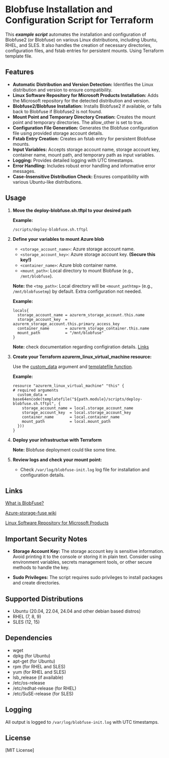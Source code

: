 # Blobfuse Installation and Configuration Script for Terraform

This ***example script*** automates the installation and configuration of Blobfuse2 (or Blobfuse) on various Linux distributions, including Ubuntu, RHEL, and SLES. It also handles the creation of necessary directories, configuration files, and fstab entries for persistent mounts. Using Terraform template file.

## Features

* **Automatic Distribution and Version Detection:** Identifies the Linux distribution and version to ensure compatibility.
* **Linux Software Repository for Microsoft Products Installation:** Adds the Microsoft repository for the detected distribution and version.
* **Blobfuse2/Blobfuse Installation:** Installs Blobfuse2 if available, or falls back to Blobfuse if Blobfuse2 is not found.
* **Mount Point and Temporary Directory Creation:** Creates the mount point and temporary directories. The allow_other is set to true.
* **Configuration File Generation:** Generates the Blobfuse configuration file using provided storage account details.
* **Fstab Entry Creation:** Creates an fstab entry for persistent Blobfuse mounts.
* **Input Variables:** Accepts storage account name, storage account key, container name, mount path, and temporary path as input variables.
* **Logging:** Provides detailed logging with UTC timestamps.
* **Error Handling:** Includes robust error handling and informative error messages.
* **Case-Insensitive Distribution Check:** Ensures compatibility with various Ubuntu-like distributions.

## Usage

1. **Move the deploy-blobfuse.sh.tftpl to your desired path**

    **Example:**

    ```text
    /scripts/deploy-blobfuse.sh.tftpl
    ```

2. **Define your variables to mount Azure blob**

    * `<storage_account_name>`: Azure storage account name.
    * `<storage_account_key>`: Azure storage account key. **(Secure this key!)**
    * `<container_name>`: Azure blob container name.
    * `<mount_path>`: Local directory to mount Blobfuse (e.g., `/mnt/blobfuse`).

    **Note:** the `<tmp_path>`: Local directory will be `<mount_pathtmp>` (e.g., `/mnt/blobfusetmp`) by default. Extra configuration not needed.

    **Example:**

    ```Terrafrom
    locals{
      storage_account_name = azurerm_storage_account.this.name
      storage_account_key  = azurerm_storage_account.this.primary_access_key
      container_name       = azurerm_storage_container.this.name
      mount_path           = "/mnt/blobfuse"
    }
    ```

    **Note:** check documentation regarding configiration details. [Links](#links)

3. **Create your Terraform azurerm_linux_virtual_machine resource:**

    Use the [custom_data]([https://](https://registry.terraform.io/providers/hashicorp/azurerm/latest/docs/resources/linux_virtual_machine#custom_data-1)) argument and [templatefile function]([https://](https://developer.hashicorp.com/terraform/language/functions/templatefile)).

    **Example:**

    ```Terrafrom
    resource "azurerm_linux_virtual_machine" "this" {
    # required arguments
      custom_data = base64encode(templatefile("${path.module}/scripts/deploy-blobfuse.sh.tftpl", {
        storage_account_name = local.storage_account_name
        storage_account_key  = local.storage_account_key
        container_name       = local.container_name
        mount_path           = local.mount_path
      }))
    }
    ```

4. **Deploy your infrastructue with Terraform**

   **Note:** Blobfuse deployment could tike some time.

5. **Review logs and check your mount point:**
    * Check `/var/log/blobfuse-init.log` log file for installation and configuration details.

## Links

[What is BlobFuse?]([https://](https://learn.microsoft.com/en-us/azure/storage/blobs/blobfuse2-what-is))

[Azure-storage-fuse wiki]([https://](https://github.com/Azure/azure-storage-fuse/wiki))

[Linux Software Repository for Microsoft Products]([https://](https://learn.microsoft.com/en-us/linux/packages))

## Important Security Notes

* **Storage Account Key:** The storage account key is sensitive information. Avoid printing it to the console or storing it in plain text. Consider using environment variables, secrets management tools, or other secure methods to handle the key.

* **Sudo Privileges:** The script requires sudo privileges to install packages and create directories.

## Supported Distributions

* Ubuntu (20.04, 22.04, 24.04 and other debian based distros)
* RHEL (7, 8, 9)
* SLES (12, 15)

## Dependencies

* wget
* dpkg (for Ubuntu)
* apt-get (for Ubuntu)
* rpm (for RHEL and SLES)
* yum (for RHEL and SLES)
* lsb_release (if available)
* /etc/os-release
* /etc/redhat-release (for RHEL)
* /etc/SuSE-release (for SLES)

## Logging

All output is logged to `/var/log/blobfuse-init.log` with UTC timestamps.

## License

[MIT License]
